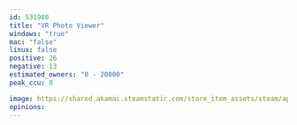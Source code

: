 ```yaml
---
id: 531980
title: "VR Photo Viewer"
windows: "true"
mac: "false"
linux: false
positive: 26
negative: 13
estimated_owners: "0 - 20000"
peak_ccu: 0

image: https://shared.akamai.steamstatic.com/store_item_assets/steam/apps/531980/header.jpg?t=1498125223
opinions:
---
```

